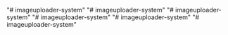 "# imageuploader-system" 
"# imageuploader-system" 
"# imageuploader-system" 
"# imageuploader-system" 
"# imageuploader-system" 
"# imageuploader-system" 
